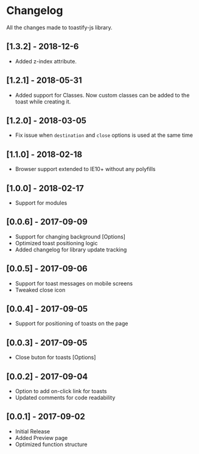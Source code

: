 # Changelog

All the changes made to toastify-js library.

## [1.3.2] - 2018-12-6

* Added z-index attribute.

## [1.2.1] - 2018-05-31

* Added support for Classes. Now custom classes can be added to the toast while creating it.

## [1.2.0] - 2018-03-05

* Fix issue when `destination` and `close` options is used at the same time

## [1.1.0] - 2018-02-18

* Browser support extended to IE10+ without any polyfills

## [1.0.0] - 2018-02-17

* Support for modules

## [0.0.6] - 2017-09-09

* Support for changing background [Options]
* Optimized toast positioning logic
* Added changelog for library update tracking

## [0.0.5] - 2017-09-06

* Support for toast messages on mobile screens
* Tweaked close icon

## [0.0.4] - 2017-09-05

* Support for positioning of toasts on the page

## [0.0.3] - 2017-09-05

* Close buton for toasts [Options]

## [0.0.2] - 2017-09-04

* Option to add on-click link for toasts
* Updated comments for code readability

## [0.0.1] - 2017-09-02

* Initial Release
* Added Preview page
* Optimized function structure
